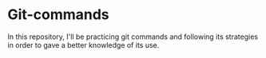 # Git-commands
In this repository, I'll be practicing git commands and following its strategies in order to gave a better knowledge of its use.
